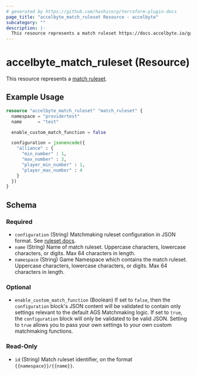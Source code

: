 ```yaml
---
# generated by https://github.com/hashicorp/terraform-plugin-docs
page_title: "accelbyte_match_ruleset Resource - accelbyte"
subcategory: ""
description: |-
  This resource represents a match ruleset https://docs.accelbyte.io/gaming-services/services/play/matchmaking/configuring-match-rulesets/.
---
```


# accelbyte_match_ruleset (Resource)

This resource represents a [match ruleset](https://docs.accelbyte.io/gaming-services/services/play/matchmaking/configuring-match-rulesets/).

## Example Usage

```terraform
resource "accelbyte_match_ruleset" "match_ruleset" {
  namespace = "providertest"
  name      = "test"

  enable_custom_match_function = false

  configuration = jsonencode({
    "alliance" : {
      "min_number" : 1,
      "max_number" : 3,
      "player_min_number" : 1,
      "player_max_number" : 4
    }
  })
}
```

<!-- schema generated by tfplugindocs -->
## Schema

### Required

- `configuration` (String) Matchmaking ruleset configuration in JSON format. See [ruleset docs](https://docs.accelbyte.io/gaming-services/services/play/matchmaking/configuring-match-rulesets/#overview).
- `name` (String) Name of match ruleset. Uppercase characters, lowercase characters, or digits. Max 64 characters in length.
- `namespace` (String) Game Namespace which contains the match ruleset. Uppercase characters, lowercase characters, or digits. Max 64 characters in length.

### Optional

- `enable_custom_match_function` (Boolean) If set to `false`, then the `configuration` block's JSON content will be validated to contain only settings relevant to the default AGS Matchmaking logic. If set to `true`, the `configuration` block will only be validated to be valid JSON. Setting to `true` allows you to pass your own settings to your own custom matchmaking functions.

### Read-Only

- `id` (String) Match ruleset identifier, on the format `{{namespace}}/{{name}}`.
